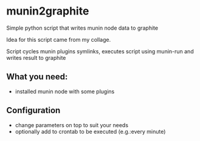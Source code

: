# munin2graphite

Simple python script that writes munin node data to graphite

Idea for this script came from my collage.

Script cycles munin plugins symlinks, executes script using munin-run and writes result to graphite

## What you need:

- installed munin node with some plugins

## Configuration

- change parameters on top to suit your needs
- optionally add to crontab to be executed (e.g.:every minute)
